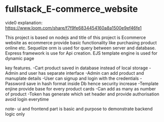 # fullstack_E-commerce_website
vide0 explanation: https://www.loom.com/share/f7f9fe6834454160a8a1500e9ef46fe1

This project is based on nodejs and title of this project is Ecommerce website as ecommerce provide basic functionality like purchasing product online etc.
Sequelize orm is used for query between server and database.
Express framework is use for Api creation.
EJS template engine is used for dynamic page

key features.
-Cart product saved in database instead of local storage 
-Admin and user has separate interface 
-Admin can add product and manuplate details
-User can signup and login with the credentials
-Password save in hash format inside Db hence security increase
-Template enjine provide base for every product cards
-Can add as many as number of product
-Token has generate which set header and provide authorisation avoid login everytime

note- ui and frontend part is basic and purpose to demonstrate backend logic only 
